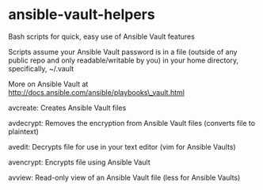 # ansible-vault-helpers
Bash scripts for quick, easy use of Ansible Vault features

Scripts assume your Ansible Vault password is in a file (outside of any public repo and only readable/writable by you) in your home directory, specifically, ~/.vault

More on Ansible Vault at http://docs.ansible.com/ansible/playbooks\_vault.html

avcreate: Creates Ansible Vault files

avdecrypt: Removes the encryption from Ansible Vault files (converts file to plaintext)

avedit: Decrypts file for use in your text editor (vim for Ansible Vaults)

avencrypt: Encrypts file using Ansible Vault

avview: Read-only view of an Ansible Vault file (less for Ansible Vaults)
